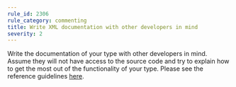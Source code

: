 ```yaml
---
rule_id: 2306
rule_category: commenting
title: Write XML documentation with other developers in mind
severity: 2
---
```

Write the documentation of your type with other developers in mind. Assume they will not have access to the source code and try to explain how to get the most out of the functionality of your type. Please see the reference guidelines [here](https://docs.microsoft.com/en-us/dotnet/csharp/codedoc).
